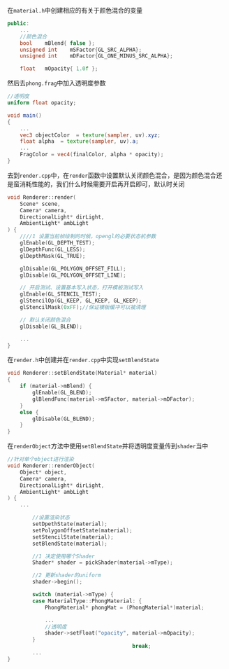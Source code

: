 在`material.h`中创建相应的有关于颜色混合的变量
```cpp
public:
	...
	//颜色混合
	bool	mBlend{ false };
	unsigned int	mSFactor{GL_SRC_ALPHA};
	unsigned int	mDFactor{GL_ONE_MINUS_SRC_ALPHA};

	float	mOpacity{ 1.0f };

```
然后去`phong.frag`中加入透明度参数
```glsl
//透明度
uniform float opacity;

void main()
{
	...
	vec3 objectColor  = texture(sampler, uv).xyz;
	float alpha  = texture(sampler, uv).a;
	...
	FragColor = vec4(finalColor, alpha * opacity);
}
```
去到`render.cpp`中，在`render`函数中设置默认关闭颜色混合，是因为颜色混合还是蛮消耗性能的，我们什么时候需要开启再开启即可，默认时关闭
```cpp
void Renderer::render(
	Scene* scene, 
	Camera* camera,
	DirectionalLight* dirLight,
	AmbientLight* ambLight
) {
	////1 设置当前帧绘制的时候，opengl的必要状态机参数
	glEnable(GL_DEPTH_TEST);
	glDepthFunc(GL_LESS);
	glDepthMask(GL_TRUE);

	glDisable(GL_POLYGON_OFFSET_FILL);
	glDisable(GL_POLYGON_OFFSET_LINE);

	// 开启测试、设置基本写入状态，打开模板测试写入
	glEnable(GL_STENCIL_TEST);
	glStencilOp(GL_KEEP, GL_KEEP, GL_KEEP);
	glStencilMask(0xFF);//保证模板缓冲可以被清理

	// 默认关闭颜色混合
	glDisable(GL_BLEND);

	...
}

```
在`render.h`中创建并在`render.cpp`中实现`setBlendState`
```cpp
void Renderer::setBlendState(Material* material)
{
	if (material->mBlend) {
		glEnable(GL_BLEND);
		glBlendFunc(material->mSFactor, material->mDFactor);
	}
	else {
		glDisable(GL_BLEND);
	}
}
```
在`renderObject`方法中使用`setBlendState`并将透明度变量传到`shader`当中
```cpp
//针对单个object进行渲染
void Renderer::renderObject(
	Object* object,
	Camera* camera,
	DirectionalLight* dirLight,
	AmbientLight* ambLight
) {
	...

		//设置渲染状态
		setDpethState(material);
		setPolygonOffsetState(material);
		setStencilState(material);
		setBlendState(material);

		//1 决定使用哪个Shader 
		Shader* shader = pickShader(material->mType);

		//2 更新shader的uniform
		shader->begin();

		switch (material->mType) {
		case MaterialType::PhongMaterial: {
			PhongMaterial* phongMat = (PhongMaterial*)material;

			...
			//透明度
			shader->setFloat("opacity", material->mOpacity);
		}
										break;
		...
}

```
<!--stackedit_data:
eyJoaXN0b3J5IjpbLTEwNzQ1MDg0ODksLTEwNTE3ODMwMTldfQ
==
-->